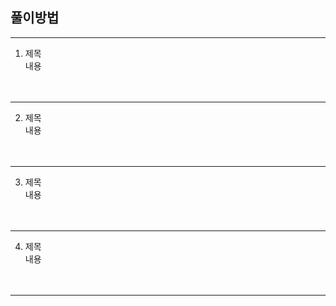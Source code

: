 ## 풀이방법

---

1. 제목<br>
   내용<br><br>
   ![]()<br>

---

2. 제목<br>
   내용<br><br>
   ![]()<br>

---

3. 제목<br>
   내용<br><br>
   ![]()<br>

---

4. 제목<br>
   내용<br><br>
   ![]()<br>

---
